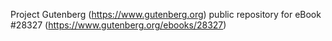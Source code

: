 Project Gutenberg (https://www.gutenberg.org) public repository for eBook #28327 (https://www.gutenberg.org/ebooks/28327)
